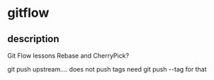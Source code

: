 # gitflow

## description
Git Flow lessons
Rebase and CherryPick?

git push upstream.... does not push tags
need git push --tag for that
